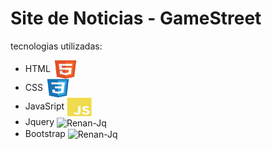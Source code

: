 # Site de Noticias - GameStreet

tecnologias utilizadas: 

- HTML <img align="center" alt="Renan-HTML" height="30" width="40" src="https://raw.githubusercontent.com/devicons/devicon/master/icons/html5/html5-original.svg">
- CSS <img align="center" alt="Renan-CSS" height="30" width="40" src="https://raw.githubusercontent.com/devicons/devicon/master/icons/css3/css3-original.svg">
- JavaSript <img align="center" alt="Renan-Js" height="30" width="40" src="https://raw.githubusercontent.com/devicons/devicon/master/icons/javascript/javascript-plain.svg">
- Jquery <img align="center" alt="Renan-Jq" height="30" width="40" src="https://cdn.jsdelivr.net/gh/devicons/devicon/icons/jquery/jquery-original.svg">
- Bootstrap <img align="center" alt="Renan-Jq" height="30" width="40" src="https://cdn.jsdelivr.net/gh/devicons/devicon/icons/bootstrap/bootstrap-original.svg">

